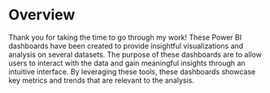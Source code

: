 # Overview
Thank you for taking the time to go through my work! These Power BI dashboards have been created to provide insightful visualizations and analysis on several datasets. The purpose of these dashboards are to allow users to interact with the data and gain meaningful insights through an intuitive interface. By leveraging these tools, these dashboards showcase key metrics and trends that are relevant to the analysis.
